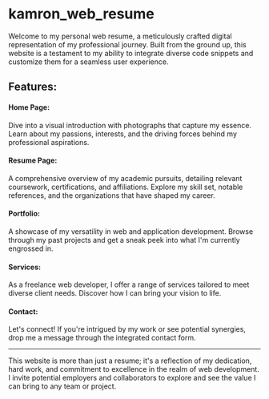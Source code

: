 # kamron_web_resume

Welcome to my personal web resume, a meticulously crafted digital representation of my professional journey. Built from the ground up, this website is a testament to my ability to integrate diverse code snippets and customize them for a seamless user experience.

## Features:

#### Home Page:
Dive into a visual introduction with photographs that capture my essence. Learn about my passions, interests, and the driving forces behind my professional aspirations.

#### Resume Page:
A comprehensive overview of my academic pursuits, detailing relevant coursework, certifications, and affiliations. Explore my skill set, notable references, and the organizations that have shaped my career.

#### Portfolio:
A showcase of my versatility in web and application development. Browse through my past projects and get a sneak peek into what I'm currently engrossed in.

#### Services:
As a freelance web developer, I offer a range of services tailored to meet diverse client needs. Discover how I can bring your vision to life.

#### Contact:
Let's connect! If you're intrigued by my work or see potential synergies, drop me a message through the integrated contact form.

---

This website is more than just a resume; it's a reflection of my dedication, hard work, and commitment to excellence in the realm of web development. I invite potential employers and collaborators to explore and see the value I can bring to any team or project.
